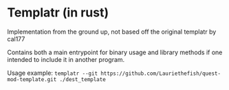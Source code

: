 # Templatr (in rust)
Implementation from the ground up, not based off the original templatr by cal177

Contains both a main entrypoint for binary usage and library methods if one intended to include it in another program.

Usage example: `templatr --git https://github.com/Lauriethefish/quest-mod-template.git ./dest_template`